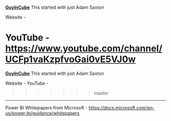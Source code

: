 
**[GuyInCube](https://guyinacube.com/)**
This started with just Adam Saxton

Website - 

YouTube - https://www.youtube.com/channel/UCFp1vaKzpfvoGai0vE5VJ0w
===
**[GuyInCube](https://guyinacube.com/)**
This started with just Adam Saxton

Website - 
YouTube - 
>>>>>>> master
---
Power BI Whitepapers from Microsoft - https://docs.microsoft.com/en-us/power-bi/guidance/whitepapers
